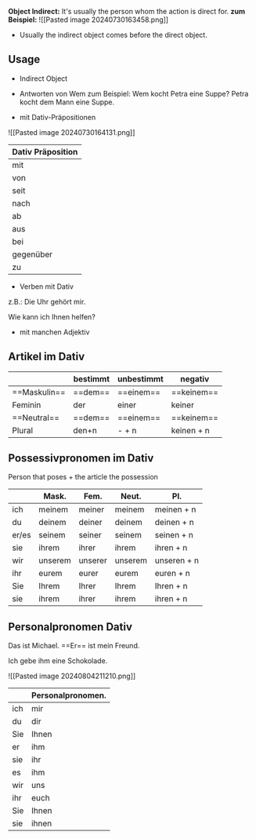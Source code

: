 **Object Indirect:** It's usually the person whom the action is direct for.
**zum Beispiel:** 
![[Pasted image 20240730163458.png]]

- Usually the indirect object comes before the direct object. 
## Usage

+ Indirect Object
+ Antworten von Wem
		zum Beispiel: 
		Wem kocht Petra eine Suppe? 
		Petra kocht dem Mann eine Suppe. 
	

+ mit Dativ-Präpositionen

![[Pasted image 20240730164131.png]]

| Dativ Präposition |
| ----------------- |
| mit               |
| von               |
| seit              |
| nach              |
| ab                |
| aus               |
| bei               |
| gegenüber         |
| zu                |
+ Verben mit Dativ 

z.B.: Die Uhr gehört mir. 

Wie kann ich Ihnen helfen? 

+ mit manchen Adjektiv

## Artikel im Dativ

|             | bestimmt | unbestimmt | negativ    |
| ----------- | -------- | ---------- | ---------- |
| ==Maskulin==    | ==dem==      | ==einem==      | ==keinem==     |
| Feminin     | der      | einer      | keiner     |
| ==Neutral== | ==dem==  | ==einem==  | ==keinem== |
| Plural      | den+n    | - + n      | keinen + n |

## Possessivpronomen im Dativ

Person that poses + the article the possession 

|       | Mask.   | Fem.    | Neut.   | Pl.         |
| ----- | ------- | ------- | ------- | ----------- |
| ich   | meinem  | meiner  | meinem  | meinen + n  |
| du    | deinem  | deiner  | deinem  | deinen + n  |
| er/es | seinem  | seiner  | seinem  | seinen + n  |
| sie   | ihrem   | ihrer   | ihrem   | ihren + n   |
| wir   | unserem | unserer | unserem | unseren + n |
| ihr   | eurem   | eurer   | eurem   | euren + n   |
| Sie   | Ihrem   | Ihrer   | Ihrem   | Ihren + n   |
| sie   | ihrem   | ihrer   | ihrem   | ihren + n   |

## Personalpronomen Dativ

Das ist Michael. ==Er== ist mein Freund.

Ich gebe ihm eine Schokolade. 

![[Pasted image 20240804211210.png]]

|     | Personalpronomen. |
| --- | ----------------- |
| ich | mir               |
| du  | dir               |
| Sie | Ihnen             |
| er  | ihm               |
| sie | ihr               |
| es  | ihm               |
| wir | uns               |
| ihr | euch              |
| Sie | Ihnen             |
| sie | ihnen             |